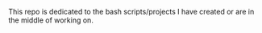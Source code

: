 This repo is dedicated to the bash scripts/projects I have created or are in the middle of working on.
